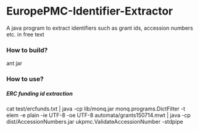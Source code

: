 # EuropePMC-Identifier-Extractor
A java program to extract identifiers such as grant ids, accession numbers etc. in free text

### How to build?

ant jar

### How to use?

##### ERC funding id extraction

cat test/ercfunds.txt | java -cp lib/monq.jar monq.programs.DictFilter -t elem -e plain -ie UTF-8 -oe UTF-8 automata/grants150714.mwt | java -cp dist/AccessionNumbers.jar ukpmc.ValidateAccessionNumber -stdpipe

